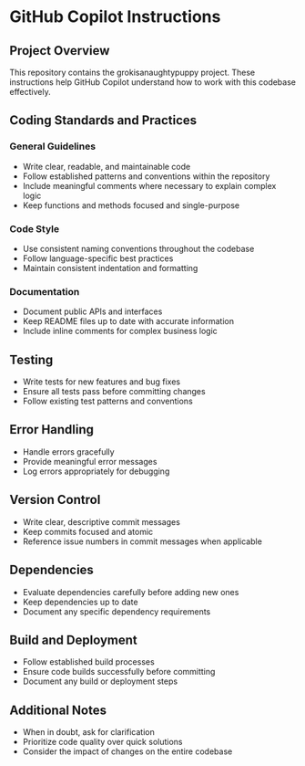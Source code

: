 # GitHub Copilot Instructions

## Project Overview
This repository contains the grokisanaughtypuppy project. These instructions help GitHub Copilot understand how to work with this codebase effectively.

## Coding Standards and Practices

### General Guidelines
- Write clear, readable, and maintainable code
- Follow established patterns and conventions within the repository
- Include meaningful comments where necessary to explain complex logic
- Keep functions and methods focused and single-purpose

### Code Style
- Use consistent naming conventions throughout the codebase
- Follow language-specific best practices
- Maintain consistent indentation and formatting

### Documentation
- Document public APIs and interfaces
- Keep README files up to date with accurate information
- Include inline comments for complex business logic

## Testing
- Write tests for new features and bug fixes
- Ensure all tests pass before committing changes
- Follow existing test patterns and conventions

## Error Handling
- Handle errors gracefully
- Provide meaningful error messages
- Log errors appropriately for debugging

## Version Control
- Write clear, descriptive commit messages
- Keep commits focused and atomic
- Reference issue numbers in commit messages when applicable

## Dependencies
- Evaluate dependencies carefully before adding new ones
- Keep dependencies up to date
- Document any specific dependency requirements

## Build and Deployment
- Follow established build processes
- Ensure code builds successfully before committing
- Document any build or deployment steps

## Additional Notes
- When in doubt, ask for clarification
- Prioritize code quality over quick solutions
- Consider the impact of changes on the entire codebase
